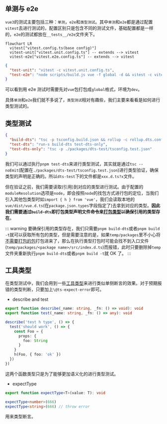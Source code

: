 ## 单测与 e2e

`vue3`的测试主要包括三种：`单测`，`e2e`和`类型测试`。其中`单测`和`e2e`都是通过配置`vitest`去进行测试的，配置区别只是包含不同的测试文件，基础配置都是一样的，`e2e`的测试都放在`__tests__/e2e`文件夹下。

```mermaid
flowchart LR
  vitest["vitest.config.ts(base config)"]
  vitest-unit["vitest.unit.config.ts"] -- extends --> vitest
  vitest-e2e["vitest.e2e.config.ts"] -- extends --> vitest
```

```json
{
  "test-unit": "vitest -c vitest.unit.config.ts",
  "test-e2e": "node scripts/build.js vue -f global -d && vitest -c vitest.e2e.config.ts"
}
```

可以看到用 e2e 测试时需要先对`vue`包打包成`global`格式，环境为`dev`。

具体`单测`和`e2e`我们就不多说了，`类型测试`相对有趣些，我们主要来看看是如何进行类型测试的。

## 类型测试

```json
{
  "build-dts": "tsc -p tsconfig.build.json && rollup -c rollup.dts.config.js",
  "test-dts": "run-s build-dts test-dts-only",
  "test-dts-only": "tsc -p ./packages/dts-test/tsconfig.test.json"
}
```

我们可以通过执行`pnpm test-dts`来进行类型测试，其实就是通过`tsc --noEmit`(配置在`./packages/dts-test/tsconfig.test.json`)进行类型验证，确保类型的声明是正确的。所以`dts-test`下的文件都是`xxx.d.ts?x`文件。

但在验证之前，我们需要读取(引用)到对应的类型进行测试。由于配置的`moduleResolution`选项是`node`，即会按照`node`的找包方式进行包的定位，当我们引入其他包类型时如`import { h } from 'vue'`，我们会读取本地的`vue/dist/vue.d.ts`(在`package.json.types`字段指定了)去拿到对应的类型。**因此我们需要通过`build-dts`即打包类型声明文件命令来[打包类型](./build.md#打包类型声明)以确保引用的类型存在**。

::: warning
要确保引用的类型存在，我们只需要`pnpm build-dts`或者`pnpm build -t`就可以获取所有包的类型，但是需要注意的是，如果`temp/packages`里不小心将[不需要打包的包](./build.md#build)打包进来了，那么在执行类型打包时可能会找不到入口文件(`temp/packages/<package name>/src/index.d.ts`)而报错，此时只要删除掉`temp`文件夹重新执行`pnpm build-dts`或者`pnpm build -t`就 OK 了。
:::

## 工具类型

在类型测试中，我们会用到一些[工具类型](https://github.com/s-elo/vue3-core/blob/main/packages/dts-test/utils.d.ts)来进行类似单侧断言的效果。对于预期报错的类型判断，只要加上`\@ts-expect-error`即可。

- describe and test

```ts {1,2}
export function describe(_name: string, _fn: () => void): void
export function test(_name: string, _fn: () => any): void

describe('test h type', () => {
  test('should work', () => {
    const Foo = {
      props: {
        foo: String
      }
    }
    h(Foo, { foo: 'ok' })
  })
})
```

这两个函数类型只是为了能够更加语义化的进行类型测试。

- expectType

```ts {1}
export function expectType<T>(value: T): void

expectType<number>(666)
expectType<string>(666) // throw error
```

用来类型断言。
